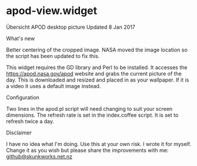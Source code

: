 # apod-view.widget
Übersicht APOD desktop picture
Updated 8 Jan 2017

What's new

Better centering of the cropped image.
NASA moved the image location so the script has been updated to fix this.

This widget requires the GD library and Perl to be installed. 
It accesses the https://apod.nasa.gov/apod website and grabs the current picture of the day.
This is downloaded and resized and placed in as your wallpaper. If it is a video it uses a default image instead.

Configuration

Two lines in the apod.pl script will need changing to suit your screen dimensions.
The refresh rate is set in the index.coffee script. It is set to refresh twice a day. 

Disclaimer

I have no idea what I'm doing. Use this at your own risk. I wrote it for myself. 
Change it as you wish but please share the improvements with me:
github@skunkworks.net.nz
